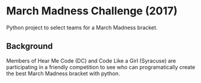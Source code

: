 # March Madness Challenge (2017)

Python project to select teams for a March Madness bracket.

## Background

Members of Hear Me Code (DC) and Code Like a Girl (Syracuse) are participating in a friendly competition to see who can programatically create the best March Madness bracket with python.
